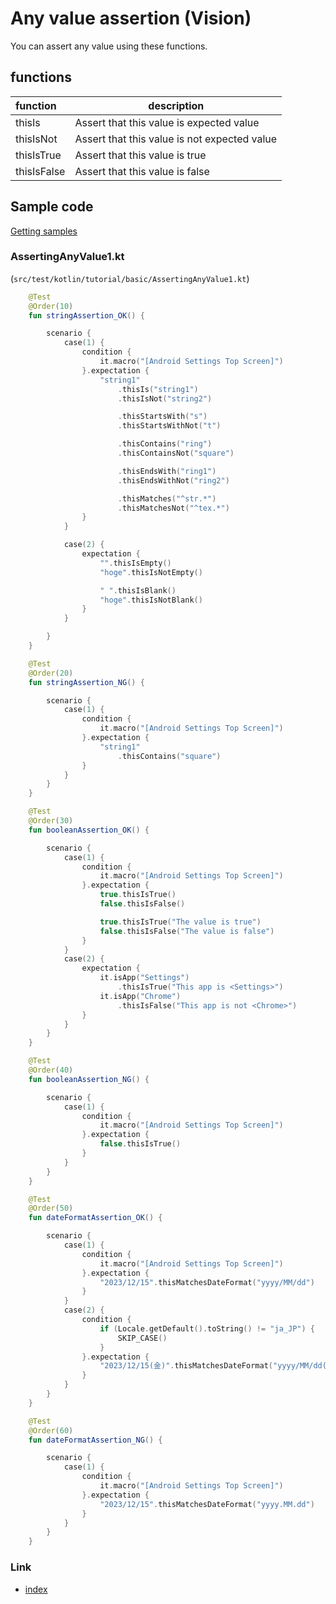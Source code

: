 # Any value assertion (Vision)

You can assert any value using these functions.

## functions

| function    | description                                  |
|:------------|----------------------------------------------|
| thisIs      | Assert that this value is expected value     |
| thisIsNot   | Assert that this value is not expected value |
| thisIsTrue  | Assert that this value is true               |
| thisIsFalse | Assert that this value is false              |

## Sample code

[Getting samples](../../getting_samples.md)

### AssertingAnyValue1.kt

(`src/test/kotlin/tutorial/basic/AssertingAnyValue1.kt`)

```kotlin
    @Test
    @Order(10)
    fun stringAssertion_OK() {

        scenario {
            case(1) {
                condition {
                    it.macro("[Android Settings Top Screen]")
                }.expectation {
                    "string1"
                        .thisIs("string1")
                        .thisIsNot("string2")

                        .thisStartsWith("s")
                        .thisStartsWithNot("t")

                        .thisContains("ring")
                        .thisContainsNot("square")

                        .thisEndsWith("ring1")
                        .thisEndsWithNot("ring2")

                        .thisMatches("^str.*")
                        .thisMatchesNot("^tex.*")
                }
            }

            case(2) {
                expectation {
                    "".thisIsEmpty()
                    "hoge".thisIsNotEmpty()

                    " ".thisIsBlank()
                    "hoge".thisIsNotBlank()
                }
            }

        }
    }

    @Test
    @Order(20)
    fun stringAssertion_NG() {

        scenario {
            case(1) {
                condition {
                    it.macro("[Android Settings Top Screen]")
                }.expectation {
                    "string1"
                        .thisContains("square")
                }
            }
        }
    }

    @Test
    @Order(30)
    fun booleanAssertion_OK() {

        scenario {
            case(1) {
                condition {
                    it.macro("[Android Settings Top Screen]")
                }.expectation {
                    true.thisIsTrue()
                    false.thisIsFalse()

                    true.thisIsTrue("The value is true")
                    false.thisIsFalse("The value is false")
                }
            }
            case(2) {
                expectation {
                    it.isApp("Settings")
                        .thisIsTrue("This app is <Settings>")
                    it.isApp("Chrome")
                        .thisIsFalse("This app is not <Chrome>")
                }
            }
        }
    }

    @Test
    @Order(40)
    fun booleanAssertion_NG() {

        scenario {
            case(1) {
                condition {
                    it.macro("[Android Settings Top Screen]")
                }.expectation {
                    false.thisIsTrue()
                }
            }
        }
    }

    @Test
    @Order(50)
    fun dateFormatAssertion_OK() {

        scenario {
            case(1) {
                condition {
                    it.macro("[Android Settings Top Screen]")
                }.expectation {
                    "2023/12/15".thisMatchesDateFormat("yyyy/MM/dd")
                }
            }
            case(2) {
                condition {
                    if (Locale.getDefault().toString() != "ja_JP") {
                        SKIP_CASE()
                    }
                }.expectation {
                    "2023/12/15(金)".thisMatchesDateFormat("yyyy/MM/dd(E)")
                }
            }
        }
    }

    @Test
    @Order(60)
    fun dateFormatAssertion_NG() {

        scenario {
            case(1) {
                condition {
                    it.macro("[Android Settings Top Screen]")
                }.expectation {
                    "2023/12/15".thisMatchesDateFormat("yyyy.MM.dd")
                }
            }
        }
    }
```

### Link

- [index](../../../../index.md)

